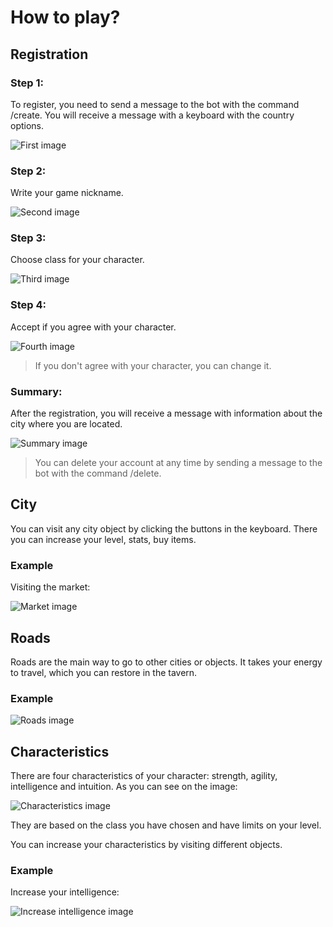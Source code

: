 # How to play?

## Registration

### Step 1:

To register, you need to send a message to the bot with the command /create. You will receive a message with a keyboard with the country options.

![First image](../images/register1.png)

### Step 2:

Write your game nickname.

![Second image](../images/register2.png)

### Step 3:

Choose class for your character.

![Third image](../images/register3.png)

### Step 4:

Accept if you agree with your character.

![Fourth image](../images/register4.png)

> If you don't agree with your character, you can change it.

### Summary:

After the registration, you will receive a message with information about the city where you are located.

![Summary image](../images/register5.png)

> You can delete your account at any time by sending a message to the bot with the command /delete.

## City

You can visit any city object by clicking the buttons in the keyboard. There you can increase your level, stats, buy items.

### Example

Visiting the market:

![Market image](../images/market.png)

## Roads

Roads are the main way to go to other cities or objects. It takes your energy to travel, which you can restore in the tavern.

### Example

![Roads image](../images/roads.png)

## Characteristics

There are four characteristics of your character: strength, agility, intelligence and intuition. As you can see on the image:

![Characteristics image](../images/characteristics.png)

They are based on the class you have chosen and have limits on your level.

You can increase your characteristics by visiting different objects.

### Example

Increase your intelligence:

![Increase intelligence image](../images/increase_intelligence.png)


